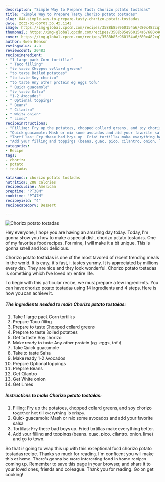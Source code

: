 ```yaml
---
description: "Simple Way to Prepare Tasty Chorizo potato tostadas"
title: "Simple Way to Prepare Tasty Chorizo potato tostadas"
slug: 840-simple-way-to-prepare-tasty-chorizo-potato-tostadas
date: 2022-01-06T09:36:45.114Z
image: https://img-global.cpcdn.com/recipes/3588b85e960154a6/680x482cq70/chorizo-potato-tostadas-recipe-main-photo.jpg
thumbnail: https://img-global.cpcdn.com/recipes/3588b85e960154a6/680x482cq70/chorizo-potato-tostadas-recipe-main-photo.jpg
cover: https://img-global.cpcdn.com/recipes/3588b85e960154a6/680x482cq70/chorizo-potato-tostadas-recipe-main-photo.jpg
author: Owen Benson
ratingvalue: 4.8
reviewcount: 20483
recipeingredient:
- "1 large pack Corn tortillas"
- " Taco filling"
- "to taste Chopped collard greens"
- "to taste Boiled potatoes"
- "to taste Soy chorizo"
- "to taste Any other protein eg eggs tofu"
- " Quick guacamole"
- "to taste Salsa"
- "1-2 Avocados"
- " Optional toppings"
- " Beans"
- " Cilantro"
- " White onion"
- " Limes"
recipeinstructions:
- "Filling: Fry up the potatoes, chopped collard greens, and soy chorizo together hot till everything is crispy."
- "Quick guacamole: Mash or mix some avocados and add your favorite salsa."
- "Tortillas: Fry these bad boys up. Fried tortillas make everything better."
- "Add your filling and toppings (beans, guac, pico, cilantro, onion, lime) and go to town."
categories:
- Recipe
tags:
- chorizo
- potato
- tostadas

katakunci: chorizo potato tostadas 
nutrition: 288 calories
recipecuisine: American
preptime: "PT38M"
cooktime: "PT47M"
recipeyield: "4"
recipecategory: Dessert

---
```



![Chorizo potato tostadas](https://img-global.cpcdn.com/recipes/3588b85e960154a6/680x482cq70/chorizo-potato-tostadas-recipe-main-photo.jpg)

Hey everyone, I hope you are having an amazing day today. Today, I'm gonna show you how to make a special dish, chorizo potato tostadas. One of my favorites food recipes. For mine, I will make it a bit unique. This is gonna smell and look delicious.

Chorizo potato tostadas is one of the most favored of recent trending meals in the world. It is easy, it's fast, it tastes yummy. It is appreciated by millions every day. They are nice and they look wonderful. Chorizo potato tostadas is something which I've loved my entire life.




To begin with this particular recipe, we must prepare a few ingredients. You can have chorizo potato tostadas using 14 ingredients and 4 steps. Here is how you can achieve it.

<!--inarticleads1-->

##### The ingredients needed to make Chorizo potato tostadas:

1. Take 1 large pack Corn tortillas
1. Prepare  Taco filling
1. Prepare to taste Chopped collard greens
1. Prepare to taste Boiled potatoes
1. Get to taste Soy chorizo
1. Make ready to taste Any other protein (eg. eggs, tofu)
1. Take  Quick guacamole
1. Take to taste Salsa
1. Make ready 1-2 Avocados
1. Prepare  Optional toppings
1. Prepare  Beans
1. Get  Cilantro
1. Get  White onion
1. Get  Limes




<!--inarticleads2-->

##### Instructions to make Chorizo potato tostadas:

1. Filling: Fry up the potatoes, chopped collard greens, and soy chorizo together hot till everything is crispy.
1. Quick guacamole: Mash or mix some avocados and add your favorite salsa.
1. Tortillas: Fry these bad boys up. Fried tortillas make everything better.
1. Add your filling and toppings (beans, guac, pico, cilantro, onion, lime) and go to town.




So that is going to wrap this up with this exceptional food chorizo potato tostadas recipe. Thanks so much for reading. I'm confident you will make this at home. There's gonna be more interesting food in home recipes coming up. Remember to save this page in your browser, and share it to your loved ones, friends and colleague. Thank you for reading. Go on get cooking!
